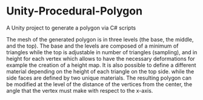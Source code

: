 # Unity-Procedural-Polygon
A Unity project to generate a polygon via C# scripts

The mesh of the generated polygon is in three levels (the base, the middle, and the top). The base and the levels are composed of a minimum of triangles while the top is adjustable in number of triangles (sampling), and in height for each vertex which allows to have the necessary deformations for example the creation of a height map.
It is also possible to define a different material depending on the height of each triangle on the top side. while the side faces are defined by two unique materials.
The resulting polygon can be modified at the level of the distance of the vertices from the center, the angle that the vertex must make with respect to the x-axis.
